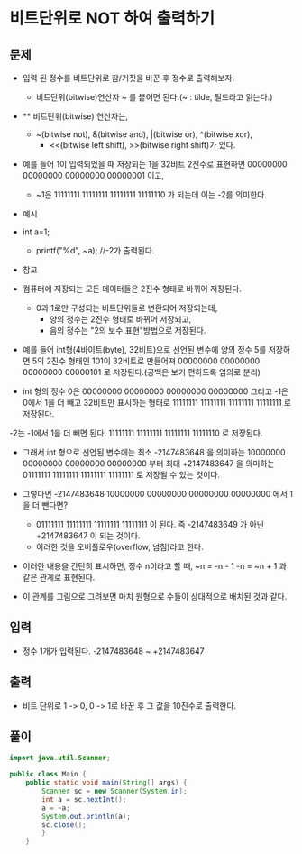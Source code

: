 # 비트단위로 NOT 하여 출력하기

## 문제

- 입력 된 정수를 비트단위로 참/거짓을 바꾼 후 정수로 출력해보자.
  - 비트단위(bitwise)연산자 ~ 를 붙이면 된다.(~ : tilde, 틸드라고 읽는다.)


- ** 비트단위(bitwise) 연산자는,
  - ~(bitwise not), &(bitwise and), |(bitwise or), ^(bitwise xor),
    - <<(bitwise left shift), >>(bitwise right shift)가 있다.

- 예를 들어 1이 입력되었을 때 저장되는 1을 32비트 2진수로 표현하면 00000000 00000000 00000000 00000001 이고,
  - ~1은 11111111 11111111 11111111 11111110 가 되는데 이는 -2를 의미한다.


- 예시

- int a=1;
  - printf("%d", ~a); //-2가 출력된다.

- 참고 
- 컴퓨터에 저장되는 모든 데이터들은 2진수 형태로 바뀌어 저장된다.
  - 0과 1로만 구성되는 비트단위들로 변환되어 저장되는데,
    - 양의 정수는 2진수 형태로 바뀌어 저장되고,
    - 음의 정수는 "2의 보수 표현"방법으로 저장된다.

- 예를 들어 int형(4바이트(byte), 32비트)으로 선언된 변수에 양의 정수 5를 저장하면 5의 2진수 형태인 101이 32비트로 만들어져
00000000 00000000 00000000 00000101 로 저장된다.(공백은 보기 편하도록 임의로 분리)

- int 형의 정수 0은 00000000 00000000 00000000 00000000 
그리고 -1은 0에서 1을 더 빼고 32비트만 표시하는 형태로
11111111 11111111 11111111 11111111 로 저장된다.

-2는 -1에서 1을 더 빼면 된다.
11111111 11111111 11111111 11111110 로 저장된다.

- 그래서 int 형으로 선언된 변수에는 최소 -2147483648 을 의미하는
10000000 00000000 00000000 00000000 부터 최대 +2147483647 을 의미하는
01111111 11111111 11111111 11111111 로 저장될 수 있는 것이다.

- 그렇다면 -2147483648
10000000 00000000 00000000 00000000 에서 1을 더 뺀다면?
  - 01111111 11111111 11111111 11111111 이 된다.
  즉 -2147483649 가 아닌 +2147483647 이 되는 것이다.
  - 이러한 것을 오버플로우(overflow, 넘침)라고 한다.

- 이러한 내용을 간단히 표시하면, 정수 n이라고 할 때,
~n = -n - 1
-n = ~n + 1 과 같은 관계로 표현된다.

- 이 관계를 그림으로 그려보면 마치 원형으로 수들이 상대적으로 배치된 것과 같다.

## 입력

- 정수 1개가 입력된다.
  -2147483648 ~ +2147483647


## 출력

- 비트 단위로 1 -> 0, 0 -> 1로 바꾼 후 그 값을 10진수로 출력한다.

## 풀이

```Java
import java.util.Scanner;

public class Main {
    public static void main(String[] args) {
        Scanner sc = new Scanner(System.in);
        int a = sc.nextInt();
        a = ~a;
        System.out.println(a);
        sc.close();
        }
    }
```    

